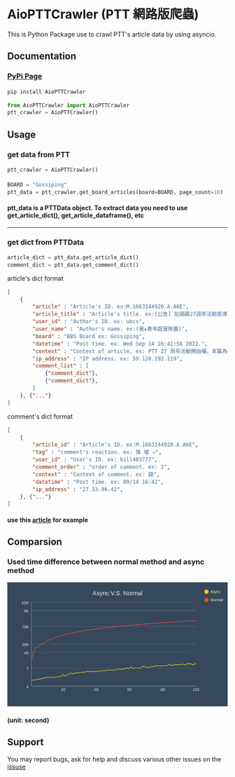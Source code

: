 # AioPTTCrawler (PTT 網路版爬蟲)

This is Python Package use to crawl PTT's article data by using asyncio.

## Documentation

### [PyPi Page][]

[PyPi Page]:<https://pypi.org/project/AioPTTCrawler/>

```bash
pip install AioPTTCrawler
```

```python
from AioPTTCrawler import AioPTTCrawler
ptt_crawler = AioPTTCrawler()
```

## Usage

### get data from PTT

```python
ptt_crawler = AioPTTCrawler()

BOARD = "Gossiping"
ptt_data = ptt_crawler.get_board_articles(board=BOARD, page_count=10)
```

#### ptt_data is a PTTData object. To extract data you need to use get_article_dict(), get_article_dataframe(), etc

---

### get dict from PTTData

```python
article_dict = ptt_data.get_article_dict()
comment_dict = ptt_data.get_comment_dict()
```

article's dict format

```json
[
    {
        "article" : "Article's ID. ex:M.1663144920.A.A6E",
        "article_title" : "Article's title. ex:[公告] 批踢踢27週年活動宣導公告更新",
        "user_id" : "Author's ID. ex: ubcs",
        "user_name" : "Author's name. ex:(覺★青年超冒險蓋)",
        "board" : "BBS Board ex: Gossiping",
        "datetime" : "Post time. ex: Wed Sep 14 16:41:58 2022.",
        "context" : "Context of article. ex: PTT 27 周年活動開始囉，本篇為置底宣導，詳情參閱下面資料...",
        "ip_address" : "IP address. ex: 59.120.192.119",
        "comment_list" : [
            {"comment_dict"},
            {"comment_dict"},
        ]
    }, {"..."}
]
```

comment's dict format

```json
[
    {
        "article_id" : "Article's ID. ex:M.1663144920.A.A6E",
        "tag" : "comment's reaction. ex: 推 噓 →",
        "user_id" : "User's ID. ex: bill403777",
        "comment_order" : "order of comment. ex: 1",
        "context" : "Context of comment. ex: 錢",
        "datetime" : "Post time. ex: 09/14 16:42",
        "ip_address" : "27.53.96.42",
    }, {"..."}
]
```

#### use this [article][] for example

[article]: https://www.ptt.cc/bbs/Gossiping/M.1663144920.A.A6E.html

## Comparsion

### Used time difference between normal method and async method

![time diff](/time-diff.png)

#### (unit: second)

## Support

You may report bugs, ask for help and discuss various other issues on the [issuse][]

[issuse]: https://github.com/DOUIF/aio-ptt-crawler/issues
